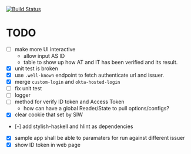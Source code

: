 [![Build Status](https://travis-ci.com/freizl/haskell-okta.svg?branch=master)](https://travis-ci.com/freizl/haskell-okta)

# TODO

- [ ] make more UI interactive
  - allow input AS ID
  - table to show up how AT and IT has been verified and its result.
- [X] unit test is broken
- [X] use `.well-known` endpoint to fetch authenticate url and issuer.
- [x] merge `custom-login` and `okta-hosted-login`
- [ ] fix unit test
- [ ] logger
- [ ] method for verify ID token and Access Token
  - how can have a global Reader/State to pull options/configs?
- [X] clear cookie that set by SIW
- [-] add stylish-haskell and hlint as dependencies
- [X] sample app shall be able to paramaters for run against different issuer
- [X] show ID token in web page
